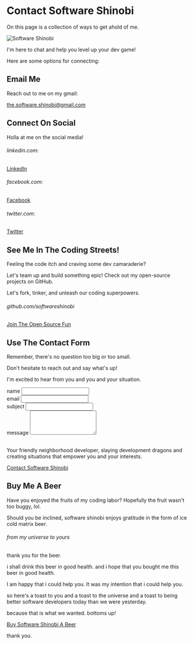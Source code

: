 # Contact Software Shinobi

On this page is a collection of ways to get ahold of me.

![Software Shinobi](/assets/imagery/softwareshinobi.png)

I'm here to chat and help you level up your dev game!

Here are some options for connecting:

## Email Me

Reach out to me on my gmail:

<a class="btn btn-primary" href="mailto:the.software.shinobi@gmail.com">the.software.shinobi@gmail.com</a>

## Connect On Social

Holla at me on the social media!

###### linkedin.com:

<a class="btn btn-primary" href="https://linkedin.com/in/softwareshinobi/">LinkedIn</a>

###### facebook.com:

<a class="btn btn-primary" href="https://facebook.com/softwareshinobi/">Facebook</a>

###### twitter.com:

<a class="btn btn-primary" href="https://twitter.com/softwareshinobi/">Twitter</a>

## See Me In The Coding Streets!

Feeling the code itch and craving some dev camaraderie?

Let's team up and build something epic! Check out my open-source projects on GitHub.

Let's fork, tinker, and unleash our coding superpowers.

###### github.com/softwareshinobi

<a class="btn btn-primary" href="https://github.com/softwareshinobi/">Join The Open Source Fun</a>

## Use The Contact Form

Remember, there's no question too big or too small.

Don't hesitate to reach out and say what's up!

I'm excited to hear from you and you and your situation.

<!-- Default box -->

<div class="card">

<div class="card-body row">

<div class="col-12">

<div class="form-group">
<label for="inputName">name</label>
<input type="text" id="name" class="form-control">
</div>

<div class="form-group">
<label for="inputEmail">email</label>
<input type="email" id="email" class="form-control">
</div>

<div class="form-group">
<label for="inputSubject">subject</label>
<input type="text" id="subject" class="form-control">
</div>

<div class="form-group">
<label for="inputMessage">message</label>
<textarea id="message" class="form-control" rows="4"></textarea>
</div>

<div class="form-group">

</div>

</div>

</div>

</div>

<br/>

Your friendly neighborhood developer, slaying development dragons and creating situations that empower you and your interests.

<a class="btn btn-primary" href="#">Contact Software Shinobi</a>

## Buy Me A Beer

Have you enjoyed the fruits of my coding labor? Hopefully the fruit wasn't too buggy, lol.

Should you be inclined, software shinobi enjoys gratitude in the form of ice cold matrix beer.

###### from my universe to yours

thank you for the beer.

i shall drink this beer in good health. and i hope that you bought me this beer in good health.

I am happy that i could help you. It was my intention that i could help you.

so here's a toast to you and a toast to the universe and a toast to being better software developers today than we were yesterday. 

because that is what we wanted. bottoms up!

<a class="btn btn-primary" href="https://shop.softwareshinobi.digital/showing-love/buy-softwareshinobi-a-beer/">Buy Software Shinobi A Beer</a>

thank you.
